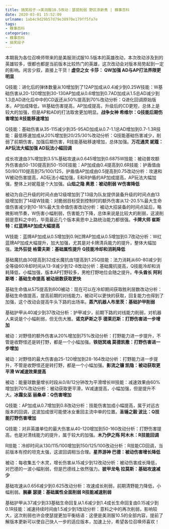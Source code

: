 ```yaml
---
title: 搞笑段子->美测服10.5改动：瑟提削弱 野区添新贵 | 糗事百科
date: 2020-03-01 15:52:09
urlname: 1ab4c9d29b57d79e38970e179ff5fa7e
tags: 
- 糗事百科
categories:
- 糗事百科
- 搞笑段子
---
```

本期我为各位召唤师带来的是美服测试服10.5版本的英雄改动，本次改动涉及到的英雄较多，很都也都是当前版本比较热门的英雄，这次改动会对版本局势起到一定的影响。闲言少叙，直接上干货！**虚空之女 卡莎： QW加强 AD与AP打法界限更明显**

Q技能：进化后的弹体数量从10增加到了12AP加成从0.4减少到0.25W技能：W基础伤害从20-120增加到30-130AP加成从0.6增加到0.7AD加成从1.5总AD减少到1.3总AD进化后中中的CD返还从50%提高到70%改动分析：Q进化回调原始版本，AP加成降低，W基础伤害提高，AP加成提高，升级后的CD更短，总体上是较大的加强，但是AP和AD的打法取舍更加明显。**战争女神 希维尔：Q技能后期伤害增加 R技能移速增加**

Q技能：基础伤害从35-115减少到35-95AD加成从0.7-1.1总AD增加到0.7-1.3R技能：最低移速加成从20%增加到20/25/30%改动分析：Q技能基础伤害减少，削弱了前期伤害，加强后期伤害，R技能基础移速增加，总体加强。**万花通灵 妮蔻：AP玩法大幅加强 AD玩法小幅回调**

成长攻速由3%增加到3.5%基础攻速从0.645增加到0.6875W技能：被动普攻额外伤害由50-130提高到50-150E技能：AP加成由0.4提高到0.6R技能：护盾值由50/80/110提高到75/100/125，护盾值AP加成由0.5提高到0.75改动分析：攻速和W被动伤害提高，AD玩法小幅加强，E和R护盾的AP加成提高，AP玩法大幅加强，整体上对妮蔻是个大加强。**山焰之隐 奥恩：被动削弱 W伤害降低**

被动为自己升级的时间点由12级增加到了13级为队友提供装备升级的时间点由13级增加到了14级W技能：对脆弱目标受到控制时的额外伤害从12-20.5%最大生命值伤害减少到10-18%最大生命值伤害改动分析：被动大招装备的时间点延后，略微影响节奏，W伤害小幅削弱，伤害能力下降，总体来说是比较大的削弱，这波削弱是意料之中的，毕竟最近几个版本奥恩中上路统治能力都很强。**卡牌大师 崔斯特：红蓝牌AP加成大幅提高**

W技能：蓝牌AP加成从0.5增加到0.9红牌AP加成从0.5增加到0.7改动分析：W红蓝牌AP加成大幅提升，加大加强，尤其是对卡牌清兵能力的提升，整体大幅加强。**法外狂徒 格雷夫斯：基础属性提升 Q技能冷却和消耗降低**

基础魔抗由30提高到32成长魔抗由1提高到1.25Q技能：法力消耗从60-80减少到全等级60冷却时间从13-9减少到12-8改动分析：基础魔抗提高，Q技能冷却和消耗降低，小幅加强，版本AP打野较多，男枪打野地位会随之提升。**牛头酋长 阿利斯塔：基础生命提高 被动层数获取更快**

基础生命值从575提高到600被动：现在可以在冷却期间获取胜利层数改动分析：基础生命值提高，提高前期的对线能力，被动可以更快的获取，回复能力也得到了加强，这个改动会提高牛头下路的出场率。**蒸汽机器人布里茨：基础护甲削弱**

基础护甲从40减少到37改动分析：护甲减少，前期下路的对线能力削弱，对机器人来说是个小幅削弱，但无伤大雅。**诺克萨斯之手 德莱厄斯：打野伤害进一步增加**

被动：对野怪的额外伤害从20%增加到75%改动分析：打野能力进一步提升，不管是收野怪还是转打野，都是一个小幅加强。**铁铠冥魂 莫德凯撒：打野伤害进一步增加**

被动：对野怪的最大伤害由25-120增加到28-164改动分析：打野能力进一步提升，不管是收野怪还是转打野，都是一个小幅加强。**影流之镰 凯隐：被动获取更平滑 W减速效果提高**

被动：能量球数量增长时段从0/8/12分钟改为平滑增长W技能：减速效果由60%增加到70%改动分析：被动获取更平滑，W减速提高，小幅加强，但是提升不大。**冰霜女巫 丽桑卓：Q伤害增加**

Q技能：AP加成从0.7增加到0.8改动分析：技能伤害加成小幅提高，属于对远古版本的回调，这波加成很可能使冰女重回主流中单的位置。**圣锤之毅 波比：Q技能打野伤害增加**

Q技能：对非英雄单位的最大伤害从40-120增加到50-160改动分析：打野伤害提高，也是对清线能力的提升，属于较大的加强。**木乃伊之殇 阿木木：R技能回调**

R技能：冷却时间从130/115/100增加到150/125/100改动分析：R技能CD回调，当前版本有控的坦克太强，这波回调相当合理。**星界游神 巴德：被动伤害增长降低**

被动：每收集五个木灵，增长伤害从15减少到12改动分析：被动伤害成长降低，对巴德的一波小幅削弱，但是巴德线上依然强力。**披甲龙龟 拉莫斯：基础攻速减少**

基础攻速从0.656减少到0.625改动分析：攻速成长削弱，前期清野能力降低，小幅削弱。**腕豪 瑟提：基础属性全面削弱 R技能减速削弱**

基础护甲从37减少到33基础生命回复从1.6减少到1.4成长生命回复由0.15减少到0.1R技能：减速持续时间由1.5减少到1改动分析：意料之中的再次削弱，影响较大，这次削弱也许会使瑟提更加平衡结语：这便是美测服10.5的全部内容，提前了解版本更新可以使自己快人一步的适应版本，加速上分，希望各位召唤师喜欢！


